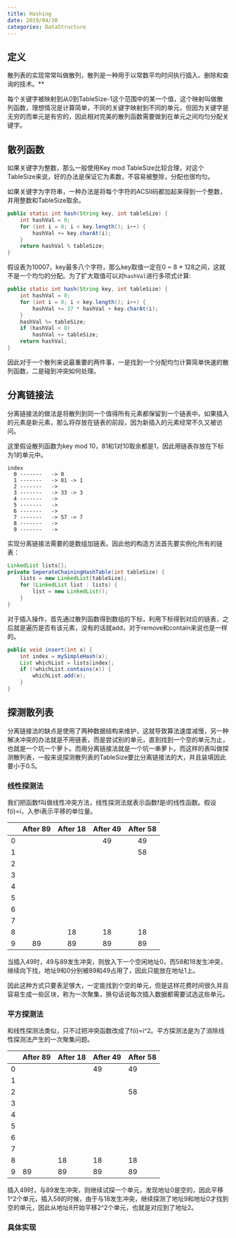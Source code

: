 ```yaml
---
title: Hashing
date: 2019/04/30
categories: DataStructure
---
```


## 定义

散列表的实现常常叫做散列，散列是一种用于以常数平均时间执行插入、删除和查询的技术。**

每个关键字被映射到从0到TableSize-1这个范围中的某一个值，这个映射叫做散列函数，理想情况是计算简单，不同的关键字映射到不同的单元，但因为关键字是无穷的而单元是有穷的，因此相对完美的散列函数需要做到在单元之间均匀分配关键字。

## 散列函数

如果关键字为整数，那么一般使用Key mod TableSize比较合理，对这个TableSize来说，好的办法是保证它为素数，不容易被整除，分配也很均匀。



如果关键字为字符串，一种办法是将每个字符的ACSII码都加起来得到一个整数，并用整数和TableSize取余。

```java
public static int hash(String key, int tableSize) {
    int hashVal = 0;
    for (int i = 0; i < key.length(); i++) {
        hashVal += key.charAt(i);
    }
    return hashVal % tableSize;
}
```

假设表为10007，key最多八个字符，那么key取值一定在0 ~ 8 * 128之间，这就不是一个均匀的分配。为了扩大取值可以对`hashVal`进行多项式计算:

```java
public static int hash(String key, int tableSize) {
    int hashVal = 0;
    for (int i = 0; i < key.length(); i++) {
        hashVal += 37 * hashVal + key.charAt(i);
    }
    hashVal %= tableSize;
    if (hashVal < 0)
        hashVal += tableSize;
    return hashVal;
}
```

因此对于一个散列来说最重要的两件事，一是找到一个分配均匀计算简单快速的散列函数，二是碰到冲突如何处理。

## 分离链接法

分离链接法的做法是将散列到同一个值得所有元素都保留到一个链表中。如果插入的元素是新元素，那么将存放在链表的前段，因为新插入的元素经常不久又被访问。

这里假设散列函数为key mod 10，81和1对10取余都是1，因此用链表存放在下标为1的单元中。

```
index
  0 -------   -> 0
  1 -------   -> 81 -> 1
  2 -------   -> 
  3 -------   -> 33 -> 3
  4 -------   -> 
  5 -------   -> 
  6 -------   ->      
  7 -------   -> 57 -> 7
  8 -------   -> 
  9 -------   -> 
```

实现分离链接法需要的是数组加链表。因此他的构造方法首先要实例化所有的链表：

```java
LinkedList lists[];
private SeperateChainingHashTable(int tableSize) {
    lists = new LinkedList[tableSize];
    for (LinkedList list : lists) {
        list = new LinkedList();
    }
}
```

对于插入操作，首先通过散列函数得到数组的下标，利用下标得到对应的链表，之后就是遍历是否有该元素，没有的话就add，对于remove和contain来说也是一样的。

```java
public void insert(int x) {
    int index = mySimpleHash(x);
    List whichList = lists[index];
    if (!whichList.contains(x)) {
        whichList.add(x);
    }
}
```

## 探测散列表

分离链接法的缺点是使用了两种数据结构来维护，这就导致算法速度减慢，另一种解决冲突的办法就是不用链表，而是尝试别的单元，直到找到一个空的单元为止，也就是一个坑一个萝卜。而用分离链接法就是一个坑一串萝卜。而这样的表叫做探测散列表，一般来说探测散列表的TableSize要比分离链接法的大，并且装填因此要小于0.5。

### 线性探测法

我们把函数f叫做线性冲突方法，线性探测法就表示函数f是i的线性函数。假设f(i)=i，入参i表示平移的单位量。

|      | After 89 | After 18 | After 49 | After 58 |
| :--: | :------: | :------: | :------: | :------: |
|  0   |          |          |    49    |    49    |
|  1   |          |          |          |    58    |
|  2   |          |          |          |          |
|  3   |          |          |          |          |
|  4   |          |          |          |          |
|  5   |          |          |          |          |
|  6   |          |          |          |          |
|  7   |          |          |          |          |
|  8   |          |    18    |    18    |    18    |
|  9   |    89    |    89    |    89    |    89    |

当插入49时，49与89发生冲突，则放入下一个空闲地址0，而58和18发生冲突，继续向下找，地址9和0分别被89和49占用了，因此只能放在地址1上。

因此这种方式只要表足够大，一定能找到个空的单元，但是这样花费时间很久并且容易生成一些区块，称为一次聚集，换句话说每次插入数据都需要试选这些单元。

### 平方探测法

和线性探测法类似，只不过把冲突函数改成了f(i)=i^2。平方探测法是为了消除线性探测法产生的一次聚集问题。

|      | After 89 | After 18 | After 49 | After 58 |
| ---- | -------- | -------- | -------- | -------- |
| 0    |          |          | 49       | 49       |
| 1    |          |          |          |          |
| 2    |          |          |          | 58       |
| 3    |          |          |          |          |
| 4    |          |          |          |          |
| 5    |          |          |          |          |
| 6    |          |          |          |          |
| 7    |          |          |          |          |
| 8    |          | 18       | 18       | 18       |
| 9    | 89       | 89       | 89       | 89       |

插入49时，与89发生冲突，则继续试探一个单元，发现地址0是空的，因此平移1^2个单元，插入58的时候，由于与18发生冲突，继续探测了地址9和地址0才找到空的单元，因此从地址8开始平移2^2个单元，也就是对应到了地址2。

### 具体实现

